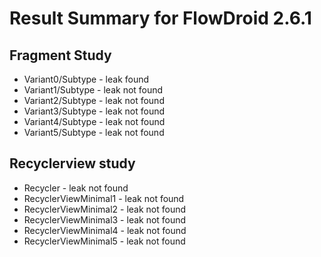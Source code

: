 # Result Summary for FlowDroid 2.6.1

## Fragment Study
- Variant0/Subtype - leak found
- Variant1/Subtype - leak not found
- Variant2/Subtype - leak not found 
- Variant3/Subtype - leak not found 
- Variant4/Subtype - leak not found 
- Variant5/Subtype - leak not found 


## Recyclerview study
- Recycler - leak not found
- RecyclerViewMinimal1 - leak not found
- RecyclerViewMinimal2 - leak not found
- RecyclerViewMinimal3 - leak not found
- RecyclerViewMinimal4 - leak not found
- RecyclerViewMinimal5 - leak not found
